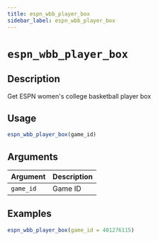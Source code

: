 ```yaml
---
title: espn_wbb_player_box
sidebar_label: espn_wbb_player_box
---
```

# `espn_wbb_player_box`

## Description

Get ESPN women's college basketball player box


## Usage

```r
espn_wbb_player_box(game_id)
```

## Arguments

Argument      |Description
------------- |----------------
`game_id`     |     Game ID

## Examples

```r
espn_wbb_player_box(game_id = 401276115)
```
